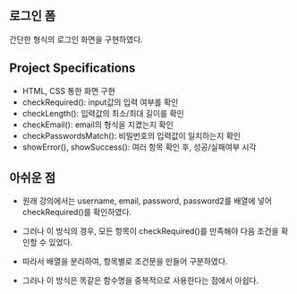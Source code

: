 ## 로그인 폼

간단한 형식의 로그인 화면을 구현하였다.

## Project Specifications

- HTML, CSS 통한 화면 구현
- checkRequired(): input값의 입력 여부를 확인
- checkLength(): 입력값의 최소/최대 길이를 확인
- checkEmail(): email의 형식을 지켰는지 확인
- checkPasswordsMatch(): 비밀번호의 입력값이 일치하는지 확인
- showError(), showSuccess(): 여러 항목 확인 후, 성공/실패여부 시각

## 아쉬운 점

- 원래 강의에서는 username, email, password, password2를 배열에 넣어 checkRequired()를 확인하였다.
- 그러나 이 방식의 경우, 모든 항목이 checkRequired()를 만족해야 다음 조건을 확인할 수 있었다.

- 따라서 배열을 분리하여, 항목별로 조건문을 만들어 구분하였다.
- 그러나 이 방식은 똑같은 함수명을 중복적으로 사용한다는 점에서 아쉽다.
